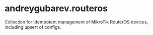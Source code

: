# andreygubarev.routeros

Collection for idempotent management of MikroTik RouterOS devices, including upsert of configs.
